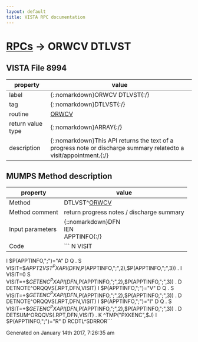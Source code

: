 ```yaml
---
layout: default
title: VISTA RPC documentation
---
```




# [RPCs](TableOfContent.md) &#8594; ORWCV DTLVST 


 ## VISTA File 8994
 property | value 
--- | --- 
 label | {::nomarkdown}ORWCV DTLVST{:/}
 tag | {::nomarkdown}DTLVST{:/}
 routine | [ORWCV](http://code.osehra.org/dox/Routine_ORWCV_source.html)
 return value type | {::nomarkdown}ARRAY{:/}
 description | {::nomarkdown}This API returns the text of a progress note or discharge summary relatedto a visit/appointment.{:/}


## MUMPS Method description

 property | value 
 --- | --- 
 Method | DTLVST^[ORWCV](http://code.osehra.org/dox/Routine_ORWCV_source.html)
 Method comment | return progress notes / discharge summary
 Input parameters | {::nomarkdown}DFN<br/>IEN<br/>APPTINFO{:/}
 Code | ```  N VISIT
 I $P(APPTINFO,";")="A" D  Q
 . S VISIT=$$APPT2VST^PXAPI(DFN,$P(APPTINFO,";",2),$P(APPTINFO,";",3))
 . I VISIT=0 S VISIT=+$$GETENC^PXAPI(DFN,$P(APPTINFO,";",2),$P(APPTINFO,";",3))
 . D DETNOTE^ORQQVS(.RPT,DFN,VISIT)
 I $P(APPTINFO,";")="V" D  Q
 . S VISIT=+$$GETENC^PXAPI(DFN,$P(APPTINFO,";",2),$P(APPTINFO,";",3))
 . D DETNOTE^ORQQVS(.RPT,DFN,VISIT)
 I $P(APPTINFO,";")="I" D  Q
 . S VISIT=+$$GETENC^PXAPI(DFN,$P(APPTINFO,";",2),$P(APPTINFO,";",3))
 . D DETSUM^ORQQVS(.RPT,DFN,VISIT)
 . K ^TMP("PXKENC",$J)
 I $P(APPTINFO,";")="R" D RCDTL^SDRROR```




 Generated on January 14th 2017, 7:26:35 am